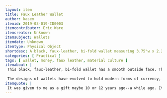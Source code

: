 ```yaml
---
layout: item
title: Faux Leather Wallet
author: kasey
itemid: 2019-03-019-ID0003
itemcontributor: Eric Ware
itemcreator: Unknown
itemsubject: Wallets
itemdate: Unknown
itemtype: Physical Object
shortdesc: A black, faux-leather, bi-fold wallet measuring 3.75"w x 2.25"t x 
categories: [ Practical ]
tags: [ wallet, money, faux leather, material culture ]
itemabout: |
 This black, faux-leather, bi-fold wallet has a smooth outside face. The inside face contains four tiered pockets on each side of the fold to hold business cards and credit cards. The main pocket has a divider down the center to separate cash from receipts or coupons. The outside face also has a small, slide-out holder, with a clear plastic pocket on one side (designed to hold an identification card of some sort), and several tiered pockets (similar to the ones inside the main wallet pocket). 
 
 The designs of wallets have evolved to hold modern forms of currency, such as debit and credit cards, as well as physical cash. The wallet is also designed to hold identification in a useable matter, hence the clear plastic holder. The wallet is made of Faux leather which is a form of synthetic leather that was developed to mass produce leather materials in a durable, flexible, and leather imitating way. 
itemquote: |
 It was given to me as a gift maybe 10 or 12 years ago--a while ago. It's very useful in its functionality. It holds my money and essential identification papers, so I never leave home without it. As long as its in my pocket, I know I'm good to go.
---
```

